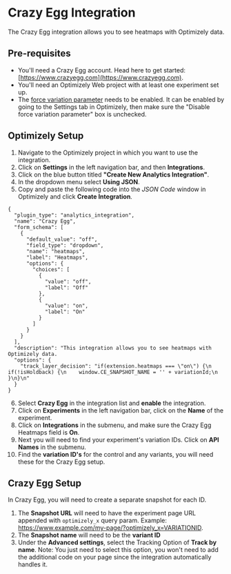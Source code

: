 # Crazy Egg Integration

The Crazy Egg integration allows you to see heatmaps with Optimizely data.

## Pre-requisites

* You'll need a Crazy Egg account. Head here to get started: [https://www.crazyegg.com](https://www.crazyegg.com).
* You'll need an Optimizely Web project with at least one experiment set up.
* The [force variation parameter](https://help.optimizely.com/QA_Campaigns_and_Experiments/Force_behaviors_in_Optimizely_X_using_query_parameters) needs to be enabled. It can be enabled by going to the Settings tab in Optimizely, then make sure the "Disable force variation parameter" box is unchecked.

## Optimizely Setup

1. Navigate to the Optimizely project in which you want to use the integration.
2. Click on **Settings** in the left navigation bar, and then **Integrations**.
3. Click on the blue button titled **"Create New Analytics Integration"**.
4. In the dropdown menu select **Using JSON**.
5. Copy and paste the following code into the _JSON Code_ window in Optimizely and click **Create Integration**.

```
{
  "plugin_type": "analytics_integration",
  "name": "Crazy Egg",
  "form_schema": [
    {
      "default_value": "off",
      "field_type": "dropdown",
      "name": "heatmaps",
      "label": "Heatmaps",
      "options": {
        "choices": [
          {
            "value": "off",
            "label": "Off"
          },
          {
            "value": "on",
            "label": "On"
          }
        ]
      }
    }
  ],
  "description": "This integration allows you to see heatmaps with Optimizely data.
  "options": {
    "track_layer_decision": "if(extension.heatmaps === \"on\") {\n  if(!isHoldback) {\n    window.CE_SNAPSHOT_NAME = '' + variationId;\n  }\n}\n"
  }
}
```
6. Select **Crazy Egg** in the integration list and **enable** the integration.
7. Click on **Experiments** in the left navigation bar, click on the **Name** of the experiment.
8. Click on **Integrations** in the submenu, and make sure the Crazy Egg Heatmaps field is **On**.
9. Next you will need to find your experiment's variation IDs. Click on **API Names** in the submenu.
10. Find the **variation ID's** for the control and any variants, you will need these for the Crazy Egg setup.

## Crazy Egg Setup

In Crazy Egg, you will need to create a separate snapshot for each ID. 
1. The **Snapshot URL** will need to have the experiment page URL appended with `optimizely_x` query param. Example: https://www.example.com/my-page/?optimizely_x=VARIATIONID.
2. The **Snapshot name** will need to be the **variant ID**
3. Under the **Advanced settings**, select the Tracking Option of **Track by name**. Note: You just need to select this option, you won't need to add the additional code on your page since the integration automatically handles it.

